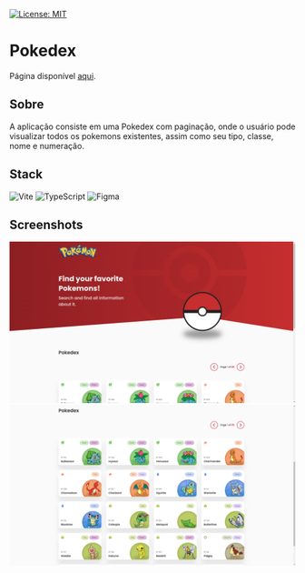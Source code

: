 [![License: MIT](https://img.shields.io/badge/License-MIT-yellow.svg)](https://github.com/MatheusW166/pokedex/edit/main/LICENCE)

# Pokedex
Página disponível [aqui](https://pokedex-blush-three.vercel.app).

## Sobre
A aplicação consiste em uma Pokedex com paginação, onde o usuário pode visualizar todos os pokemons existentes, assim como seu tipo, classe, nome e numeração.

## Stack
![Vite](https://img.shields.io/badge/vite-%23646CFF.svg?style=for-the-badge&logo=vite&logoColor=white) ![TypeScript](https://img.shields.io/badge/typescript-%23007ACC.svg?style=for-the-badge&logo=typescript&logoColor=white) ![Figma](https://img.shields.io/badge/figma-%23F24E1E.svg?style=for-the-badge&logo=figma&logoColor=white)

## Screenshots

![Desktop_1](https://github.com/MatheusW166/pokedex/blob/main/refs/Desktop_1.png)
![Desktop_2](https://github.com/MatheusW166/pokedex/blob/main/refs/Desktop_2.png)
